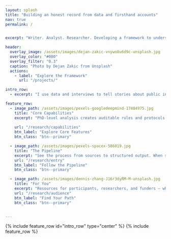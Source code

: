 ```yaml
---
layout: splash
title: "Building an honest record from data and firsthand accounts"
nav: true
permalink: /


excerpt: "Writer. Analyst. Researcher. Developing a framework to understand institutional response to critical incidents."

header:
  overlay_image: /assets/images/dejan-zakic-vnywo8u6d9c-unsplash.jpg
  overlay_color: "#000"
  overlay_filter: "0.3"
  caption: "Photo by Dejan Zakic from Unsplash"
  actions:
    - label: "Explore the Framework"
      url: "/projects/"

intro_row:
  - excerpt: "I use data and interviews to tell stories about public institutions with a current focus on deficiencies in university response to identity-based harm, protest-related activity, and campus safety failures."

feature_row:
  - image_path: /assets/images/pexels-googledeepmind-17484975.jpg
    title: "Core Capabilities"
    excerpt: "PhD-level analysis creates auditable rules and protocols for AI-assisted incident processing. Student interviews provide insight into lived experience and aid in filling record gaps."
    
    url: "/research/capabilities"
    btn_label: "Explore Core Features"
    btn_class: "btn--primary"

  - image_path: /assets/images/pexels-spacex-586019.jpg
    title: "The Pipeline"
    excerpt: "See the process from sources to structured output. When source documents fall short, questions turn into FOIA requests, comment outreach, and interviews with the people involved."
    url: "/research/entry"
    btn_label: "Follow the Pipeline"
    btn_class: "btn--primary"

  - image_path: /assets/images/dennis-zhang-J16r3dyRM-M-unsplash.jpg
    title: "For You"
    excerpt: "Resources for participants, researchers, and funders — whether you want to share your story, study institutional response, or invest in change, this platform is built to support clarity, care, and impact."
    url: "/research/audience"
    btn_label: "Find Your Path"
    btn_class: "btn--primary"


---
```


{% include feature_row id="intro_row" type="center" %}
{% include feature_row %}


